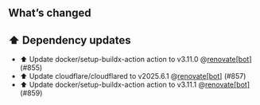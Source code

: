 ## What’s changed
## ⬆️ Dependency updates

- ⬆️ Update docker/setup-buildx-action action to v3.11.0 @[renovate[bot]](https://github.com/apps/renovate) (#855)
- ⬆️ Update cloudflare/cloudflared to v2025.6.1 @[renovate[bot]](https://github.com/apps/renovate) (#857)
- ⬆️ Update docker/setup-buildx-action action to v3.11.1 @[renovate[bot]](https://github.com/apps/renovate) (#859)
